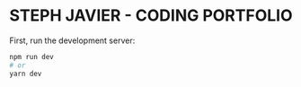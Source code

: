 # STEPH JAVIER - CODING PORTFOLIO

First, run the development server:

```bash
npm run dev
# or
yarn dev
```

